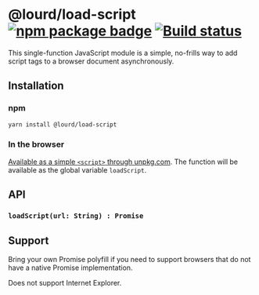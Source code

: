 # @lourd/load-script [![npm package badge][npm-badge]][npm] [![Build status][travis-badge]][travis]

[npm-badge]: https://img.shields.io/npm/v/@lourd/load-script.svg?style=flat-square
[npm]: https://www.npmjs.com/package/@lourd/load-script
[travis-badge]: https://travis-ci.org/lourd/js-load-script.svg
[travis]: https://travis-ci.org/lourd/js-load-script

This single-function JavaScript module is a simple, no-frills way to add script tags to a browser document asynchronously.

## Installation

### npm

```sh
yarn install @lourd/load-script
```

### In the browser

[Available as a simple `<script>` through unpkg.com](https://unpkg.com/@lourd/load-script). The function will be available as the global variable `loadScript`.

## API

### `loadScript(url: String) : Promise`

## Support

Bring your own Promise polyfill if you need to support browsers that do not have a native Promise implementation.

Does not support Internet Explorer.
